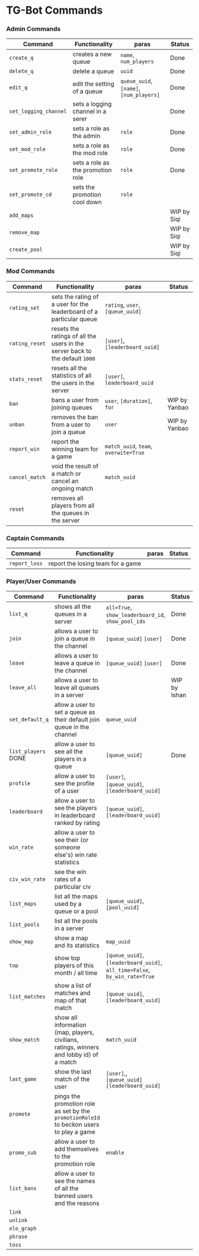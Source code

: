 # TG-Bot Commands

### Admin Commands

| Command               | Functionality                     | paras                                   | Status      |
|-----------------------|-----------------------------------|-----------------------------------------|-------------|
| `create_q`            | creates a new queue               | `name`, `num_players`                   | Done        |
| `delete_q`            | delete a queue                    | `uuid`                                  | Done        |
| `edit_q`              | edit the setting of a queue       | `queue_uuid`, `[name]`, `[num_players]` | Done        |
| `set_logging_channel` | sets a logging channel in a serer |                                         | Done        |
| `set_admin_role`      | sets a role as the admin          | `role`                                  | Done        |
| `set_mod_role`        | sets a role as the mod role       | `role`                                  | Done        |
| `set_promote_role`    | sets a role as the promotion role | `role`                                  | Done        |
| `set_promote_cd`      | sets the promotion cool down      | `role`                                  |             |
| `add_maps`            |                                   |                                         | WIP by Siqi |
| `remove_map`          |                                   |                                         | WIP by Siqi |
| `create_pool`         |                                   |                                         | WIP by Siqi |



### Mod Commands

| Command        | Functionality                                                                | paras                                 | Status        |
|----------------|------------------------------------------------------------------------------|---------------------------------------|---------------|
| `rating_set`   | sets the rating of a user for the leaderboard of a particular queue          | `rating`, `user`, `[queue_uuid]`      |               |
| `rating_reset` | resets the ratings of all the users in the server back to the default `1000` | `[user]`, `[leaderboard_uuid]`        |               |
| `stats_reset`  | resets all the statistics of all the users in the server                     | `[user]`, `leaderboard_uuid`          |               |
| `ban`          | bans a user from joining queues                                              | `user`, `[duration]`, `for`           | WIP by Yanbao |
| `unban`        | removes the ban from a user to join a queue                                  | `user`                                | WIP by Yanbao |
| `report_win`   | report the winning team for a game                                           | `match_uuid`, `team`, `overwite=True` |               |
| `cancel_match` | void the result of a match or cancel an ongoing match                        | `match_uuid`                          |               |
| `reset`        | removes all players from all the queues in the server                        |                                       |               |



### Captain Commands

| Command       | Functionality                     | paras | Status |
|---------------|-----------------------------------|-------|--------|
| `report_loss` | report the losing team for a game |       |        |



### Player/User Commands

| Command             | Functionality                                                                            | paras                                                                      | Status       |
|---------------------|------------------------------------------------------------------------------------------|----------------------------------------------------------------------------|--------------|
| `list_q`            | shows all the queues in a server                                                         | `all=True`, `show_leaderboard_id`, `show_pool_ids`                         | Done         |
| `join`              | allows a user to join a queue in the channel                                             | `[queue_uuid]` `[user]`                                                    | Done         |
| `leave`             | allows a user to leave a queue in the channel                                            | `[queue_uuid]` `[user]`                                                    | Done         |
| `leave_all`         | allows a user to leave all queues in a server                                            |                                                                            | WIP by Ishan |
| `set_default_q`     | allow a user to set a queue as their default join queue in the channel                   | `queue_uuid`                                                               |              |
| `list_players` DONE | allow a user to see all the players in a queue                                           | `[queue_uuid]`                                                             | Done         |
| `profile`           | allow a user to see the profile of a user                                                | `[user]`, `[queue_uuid]`, `[leaderboard_uuid]`                             |              |
| `leaderboard`       | allow a user to see the players in leaderboard ranked by rating                          | `[queue_uuid]`, `[leaderboard_uuid]`                                       |              |
| `win_rate`          | allow a user to see their (or someone else's) win rate statistics                        |                                                                            |              |
| `civ_win_rate`      | see the win rates of a particular civ                                                    |                                                                            |              |
| `list_maps`         | list all the maps used by a queue or a pool                                              | `[queue_uuid]`, `[pool_uuid]`                                              |              |
| `list_pools`        | list all the pools in a server                                                           |                                                                            |              |
| `show_map`          | show a map and its statistics                                                            | `map_uuid`                                                                 |              |
| `top`               | show top players of this month / all time                                                | `[queue_uuid]`, `[leaderboard_uuid]`, `all_time=False`, `by_win_rate=True` |              |
| `list_matches`      | show a list of matches and map of that match                                             | `[queue_uuid]`, `[leaderboard_uuid]`                                       |              |
| `show_match`        | show all information (map, players, civilians, ratings, winners and lobby id) of a match | `match_uuid`                                                               |              |
| `last_game`         | show the last match of the user                                                          | `[user]`,, `[queue_uuid]` `[leaderboard_uuid]`                             |              |
| `promote`           | pings the promotion role as set by the `promotionRoleId` to beckon users to play a game  |                                                                            |              |
| `promo_sub`         | allow a user to add themselves to the promotion role                                     | `enable`                                                                   |              |
| `list_bans`         | allow a user to see the names of all the banned users and the reasons                    |                                                                            |              |
| `link`              |                                                                                          |                                                                            |              |
| `unlink`            |                                                                                          |                                                                            |              |
| `elo_graph`         |                                                                                          |                                                                            |              |
| `phrase`            |                                                                                          |                                                                            |              |
| `toss`              |                                                                                          |                                                                            |              |

